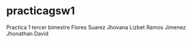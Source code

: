 # practicagsw1
Practica 1 tercer bimestre
Flores Suarez Jhovana Lizbet
Ramos Jimenez Jhonathan David

